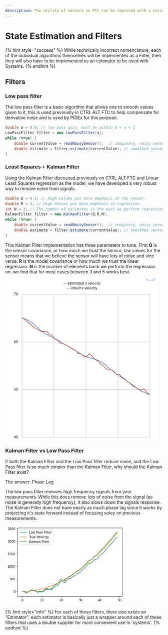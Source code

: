 ```yaml
---
description: The utility of sensors in FTC can be improved with a variety of algorithms.
---
```


# State Estimation and Filters

{% hint style="success" %}
While technically incorrect nomenclature, each of the individual algorithms themselves will be implemented as a Filter, then they will also have to be implemented as an estimator to be used with Systems.&#x20;
{% endhint %}

## Filters

### Low pass filter

The low pass filter is a basic algorithm that allows one to smooth values given to it, this is used previously in CTRL ALT FTC to help compensate for derivative noise and is used by PIDEx for this purpose.&#x20;

```java
double a = 0.9; // low pass gain, must be within 0 < x < 1
LowPassFilter filter = new LowPassFilter(a);
while (true) {
    double currentValue = readNoisySensor();  // imaginary, noisy sensor
    double estimate = filter.estimate(currentValue); // smoothed sensor
}
```

### Least Squares + Kalman Filter

Using the Kalman Filter discussed previously on CTRL ALT FTC and Linear Least Squares regression as the model,  we have developed a very robust way to remove noise from signals.&#x20;

```java
double Q = 0.3; // High values put more emphasis on the sensor.
double R = 3; // High Values put more emphasis on regression.
int N = 3; // The number of estimates in the past we perform regression on.
KalmanFilter filter = new KalmanFilter(Q,R,N);
while (true) {
    double currentValue = readNoisySensor();  // imaginary, noisy sensor
    double estimate = filter.estimate(currentValue); // smoothed sensor
}
```

This Kalman Filter implementation has three parameters to tune.  First **Q** is the sensor covariance, or how much we trust the sensor, low values for the sensor means that we believe the sensor will have lots of noise and vice versa.  **R** is the model covariance or how much we trust the linear regression.  **N** is the number of elements back we perform the regression on. we find that for most cases between 3 and 5 works best.&#x20;

![Kalman Filter smoothing real velocity data from encoder. ](../.gitbook/assets/KalmanFilterExample.png)

### Kalman Filter vs Low Pass Filter

If both the Kalman FIlter and the Low Pass filter reduce noise, and the Low Pass filter is so much simpler than the Kalman Filter, why should the Kalman Filter exist?&#x20;

The answer: Phase Lag

The low pass filter removes high frequency signals from your measurements.  While this does remove lots of noise from the signal (as noise is generally high frequency), it also slows down the signals response.  The Kalman Filter does not have nearly as much phase lag since it works by projecting it's state forward instead of focusing soley on previous measurements. &#x20;

![Kalman Filter vs Low Pass Filter Comparison](<../.gitbook/assets/Kalman Filter vs Low Pass filter.png>)

{% hint style="info" %}
For each of these filters, there also exists an "Estimator", each estimator is basically just a wrapper around each of these filters that uses a double supplier for more convenient use in 'systems'.&#x20;
{% endhint %}
